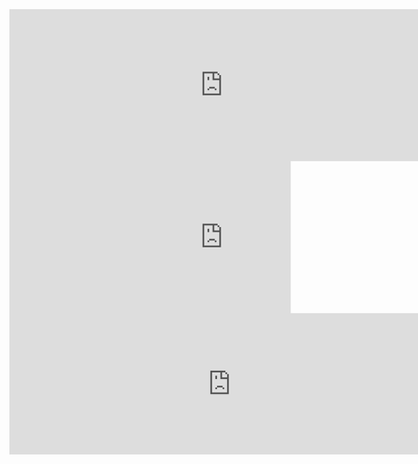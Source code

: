<iframe src="https://carbon.now.sh/embed?bg=rgba(187%2C187%2C187%2C1)&t=a11y-dark&wt=sharp&l=auto&ds=true&dsyoff=3px&dsblur=13px&wc=true&wa=true&pv=0px&ph=0px&ln=false&fl=1&fm=Hack&fs=14px&lh=133%25&si=false&es=2x&wm=false" style="width: 763px; height: 272px; border:0; transform: scale(1); overflow:hidden;"sandbox="allow-scripts allow-same-origin"></iframe>



<div style="overflow-x: auto; width: 100%;">
  <iframe src="https://carbon.now.sh/embed?bg=rgba(187%2C187%2C187%2C1)&t=a11y-dark&wt=sharp&l=auto&ds=true&dsyoff=3px&dsblur=13px&wc=true&wa=true&pv=0px&ph=0px&ln=false&fl=1&fm=Hack&fs=14px&lh=133%25&si=false&es=2x&wm=false" style="width: 763px; height: 272px; border:0; transform: scale(1); overflow:hidden;"sandbox="allow-scripts allow-same-origin"></iframe>
</div>



<div class="code">
  <iframe src="https://carbon.now.sh/embed?bg=rgba(187%2C187%2C187%2C1)&t=base16-light&wt=sharp&l=auto&ds=false&dsyoff=3px&dsblur=13px&wc=false&wa=true&pv=0px&ph=0px&ln=true&fl=1&fm=Hack&fs=14px&lh=142%25&si=false&es=2x&wm=false" style="width: 792px; height: 253px; border:0; transform: scale(1); overflow:hidden;" sandbox="allow-scripts allow-same-origin">
  </iframe>
</div>








<script>
  $(document).ready(function() {
    $('.code').css("overflow-x","auto").css("width","100%");
  });
</script> 